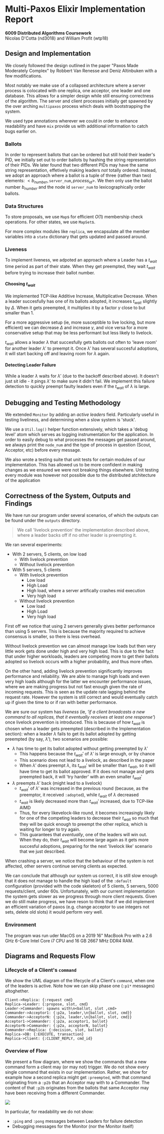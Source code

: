 # Multi-Paxos Elixir Implementation Report

**6009 Distributed Algorithms Coursework**  
Nicolas D'Cotta (nd3018) and William Profit (wtp18)

## Design and Implementation

We closely followed the design outlined in the paper "Paxos Made Moderately
Complex" by Robbert Van Renesse and Deniz Altinbuken with a few
modifications.

Most notably we make use of a collapsed architecture where a server process
is colocated with one replica, one acceptor, one leader and one database.
This allows for a simpler design while still ensuring correctness of the
algorithm. The server and client processes initially get spawned by the over
arching `multipaxos` process which deals with bootstrapping the system.

We used type annotations wherever we could in order to enhance readability
and have `mix` provide us with additional information to catch bugs earlier
on.

### Ballots

In order to represent ballots that can be ordered but still hold their
leader's PID, we initially set out to order ballots by hashing the string
representation of their PIDs. We later found that two different PIDs may have
the same string representation, effetively making leaders _not_ totally
ordered. Instead, we adopt an approach where a ballot is a tuple of three
(rather than two) elements: $<b_{number}, \texttt{server\_num},
process_{id}>$. We then only use the ballot number $b_{number}$ and the node
id $\texttt{server\_num}$ to lexicographically order ballots.

### Data Structures

To store proposals, we use `Map`s for efficient $O(1)$ membership check
operations. For other states, we use `MapSet`s.

For more complex modules like `replica`, we encapsulate all the member
variables into a `state` dictionary that gets updated and passed around.

### Liveness

To implement liveness, we adpoted an approach where a Leader has a $t_{wait}$
time period as part of their state. When they get preempted, they wait
$t_{wait}$ before trying to increase their ballot number.

#### Choosing $t_{wait}$ 

We implemented TCP-like Additive Increase, Multiplicative Decrease. When a
leader succesfully has one of its ballots adopted, it increases $t_{wait}$
slightly by $\Delta$. When it gets preempted, it multiplies it by a factor
$\gamma$ close to but smaller than 1.

For a more aggressive setup (ie, more susceptible to live locking, but more
efficient) we can decrease $\Delta$ and increase $\gamma$, and vice versa for
a more conservative setup that may be less performant but less likely to
livelock.

$t_{wait}$ allows a leader $\lambda$ that succesfully gets ballots out often
to 'leave room' for another leader $\lambda'$ to preempt it. Once $\lambda'$
has several succesful adoptions, it will start backing off and leaving room
for $\lambda$ again.

#### Detecting Leader Failure

While a leader $\lambda$ waits for $\lambda'$ (due to the backoff described
above). It doesn't just sit idle - it pings $\lambda'$ to make sure it didn't
fail. We implement this failure detection to quickly preempt faulty leaders
even if the $t_{wait}$ of $\lambda$ is large.

## Debugging and Testing Methodology

We extended `Monitor` by adding an _active leaders_ field. Particularly
useful in testing liveliness, and determining when a slow system is 'stuck'.

We use a `Util.log()` helper function extensively, which takes a 'debug
level' atom which serves as logging instrumentation for the application. In
order to easily debug to what processes the messages get passed around, we
always print the `node_num` and the type of process in question (Scout,
Acceptor, etc) before every message.

We also wrote a testing suite that unit tests for certain modules of our
implementation. This has allowed us to be more confident in making changes as
we ensured we were not breaking things elsewhere. Unit testing every module
was however not possible due to the distributed atchitecture of the
application

## Correctness of the System, Outputs and Findings

We have run our program under several scenarios, of which the outputs can be
found under the `outputs` directory.

> We call 'livelock prevention' the implementation described above, where a leader backs off if no other leader is preempting it.

We ran several experiments:
- With 2 servers, 5 clients, on low load
  - With livelock prevention
  - Without livelock prevention
- With 5 servers, 5 clients
  - With livelock prevention
    - Low load
    - High Load
    - High load, where a server artifically crashes mid execution
    - Very high load
  - Without livelock prevention
    - Low load
    - High Load
    - Very high load

First off we notice that using 2 servers generally gives better performance
than using 5 servers. This is because the majority required to achieve
consensus is smaller, so there is less overhead. 

Without livelock prevention we can almost manage low loads but then very
little work gets done under high and very high load. This is due to the fact
that under higher workloads, leaders are competing more to get their ballots
adopted so livelock occurs with a higher probability, and thus more often.

On the other hand, adding livelock prevention significantly improves
performance and reliability. We are able to manage high loads and even very
high loads although for the latter we encounter performance issues, where we
are making progress but not fast enough given the rate of incoming requests.
This is seen as the update rate lagging behind the request rate. However the
system is still correct and would eventually catch up if given the time to or
if ran with better performance.

We are sure our system has _liveness_ (ie, _'if a client broadcasts a new command to all replicas, that it eventually receives at least one response'_) once livelock prevention is introduced. This is because of how $t_{wait}$ is chosen when a leader gets preempted (described in the Implementation section): when a leader $\lambda$ fails to get its ballot adopted by getting preempted (by say, $\lambda'$), two scenarios are possible:
- $\lambda$ has time to get its ballot adopted without getting preempted by $\lambda'$
  - This happens because the $t_{wait}'$ of $\lambda'$ is large enough, or by chance
  - This scenario does not lead to a livelock, as described in the paper
  - When $\lambda'$ does preempt $\lambda$, its $t_{wait}'$ will be smaller than $t_{wait}$, so it will have time to get its ballot approved. If it does not manage and gets preempted back, it will 'try harder' with an even smaller $t_{wait}'$
- $\lambda$ preempts $\lambda'$ back (might lead to a livelock)
  - $t_{wait}'$ of $\lambda'$ was increased in the previous round (because, as the preemptor, it received `:adopted`), while $t_{wait}$ of $\lambda$ decreased
  - $t_{wait}$ is likely decreased more than $t_{wait}'$ increased, due to TCP-like AIMD
  - Thus, for every likevelock-like round, it becomes increasingly likely for one of the competing leaders to decrease their $t_{wait}$ so much that they will be quick enough to preempt the other replica, which is waiting for longer to try again.
  - This guarantees that _eventually_, one of the leaders will win out. When they do, their $t_{wait}$ will become large again as it gets more succesful adoptions, preparing for the next 'livelock like' scenario that we just described.

When crashing a server, we notice that the behaviour of the system is not
affected, other servers continue serving clients as expected.

We can conclude that although our system us correct, it is still slow enough
that it does not manage to handle the high load of the `:default` configuration
(provided with the code skeleton) of 5 clients, 5 servers, 5000
requests/client, under 60s. Unfortunately, with our current implementation
the system gets slower as we progress through more client requests. Given we
do still make progress, we have reson to think that if we did implement an
efficient variation of paxos (e.g. change acceptor to use integers not sets,
delete old slots) it would perform very well.


### Environment

The program was run uder MacOS on a 2019 16" MacBook Pro with a 2.6 GHz
6-Core Intel Core i7 CPU and 16 GB 2667 MHz DDR4 RAM.

## Diagrams and Requests Flow


### Lifecycle of a Client's `command`

We show the UML diagram of the lifecycle of a Client's `command`, when one of
the leaders is active. Note how we can skip phase one (`:p1*` messages)
altoghether.

```sequence
Client->Replica: {:request cmd}
Replica->Leader: {:propose, slot, cmd}
Leader->Commander: spawns with\n<ballot, slot ,cmd>
Commander->Acceptor1: {:p2a, leader,\n{ballot, slot, cmd}}
Commander->AcceptorN: {:p2a, leader,\n{ballot, slot, cmd}}
Acceptor1->Commander: {:p2a, acceptor1, ballot}
AcceptorN->Commander: {:p2a, acceptorN, ballot}
Commander->Replica: {:decision, slot, ballot}
Replica->DB: {:EXECUTE, transaction}
Replica->Client: {:CLIENT_REPLY, cmd_id}
```

### Overview of Flow

We present a flow diagram, where we show the commands that a new command form a client may (or may not) trigger. We do not show every single command that exists in our implementation. Rather, we show for example how a second replica might get `:preempted`, with that command originating from a `:p2b` that an Acceptor may with to a Commander. The content of that `:p2b` originates from the ballots that same Acceptor may have been receiving from a different Commander.

![](https://codimd.s3.shivering-isles.com/demo/uploads/upload_58c824142e3b35e0f1a2ced2e1e43811.png)

In particular, for readability we do not show:
- `:ping` and `:pong` messages between Leaders for failure detection
- Debugging messages for the Monitor (nor the Monitor itself)